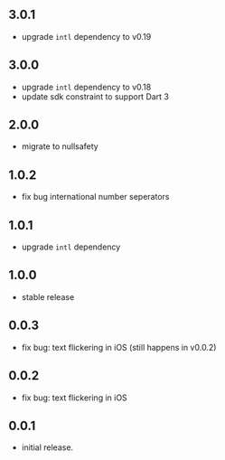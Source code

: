## 3.0.1

* upgrade `intl` dependency to v0.19

## 3.0.0

* upgrade `intl` dependency to v0.18
* update sdk constraint to support Dart 3

## 2.0.0

* migrate to nullsafety

## 1.0.2

* fix bug international number seperators

## 1.0.1

* upgrade `intl` dependency

## 1.0.0

* stable release

## 0.0.3

* fix bug: text flickering in iOS (still happens in v0.0.2)

## 0.0.2

* fix bug: text flickering in iOS

## 0.0.1

* initial release.
